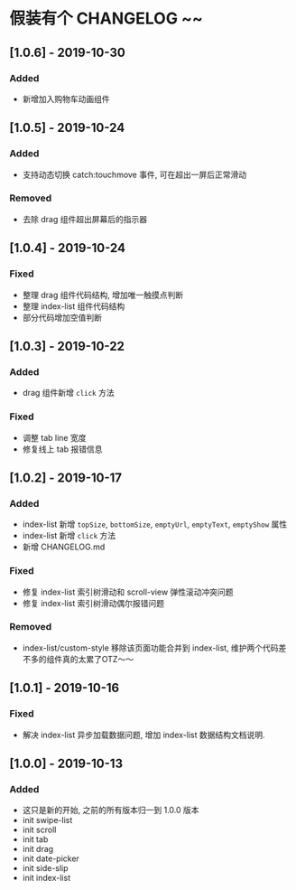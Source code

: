 # 假装有个 CHANGELOG ~~

## [1.0.6] - 2019-10-30
### Added
- 新增加入购物车动画组件

## [1.0.5] - 2019-10-24
### Added
- 支持动态切换 catch:touchmove 事件, 可在超出一屏后正常滑动

### Removed
- 去除 drag 组件超出屏幕后的指示器

## [1.0.4] - 2019-10-24
### Fixed
- 整理 drag 组件代码结构, 增加唯一触摸点判断
- 整理 index-list 组件代码结构
- 部分代码增加空值判断

## [1.0.3] - 2019-10-22
### Added
- drag 组件新增 `click` 方法

### Fixed
- 调整 tab line 宽度
- 修复线上 tab 报错信息

## [1.0.2] - 2019-10-17
### Added
- index-list 新增 `topSize`, `bottomSize`, `emptyUrl`, `emptyText`, `emptyShow` 属性
- index-list 新增 `click` 方法
- 新增 CHANGELOG.md

### Fixed
- 修复 index-list 索引树滑动和 scroll-view 弹性滚动冲突问题
- 修复 index-list 索引树滑动偶尔报错问题

### Removed
- index-list/custom-style 移除该页面功能合并到 index-list, 维护两个代码差不多的组件真的太累了OTZ～～

## [1.0.1] - 2019-10-16
### Fixed
- 解决 index-list 异步加载数据问题, 增加 index-list 数据结构文档说明.

## [1.0.0] - 2019-10-13
### Added
- 这只是新的开始, 之前的所有版本归一到 1.0.0 版本
- init swipe-list
- init scroll
- init tab
- init drag
- init date-picker
- init side-slip
- init index-list
